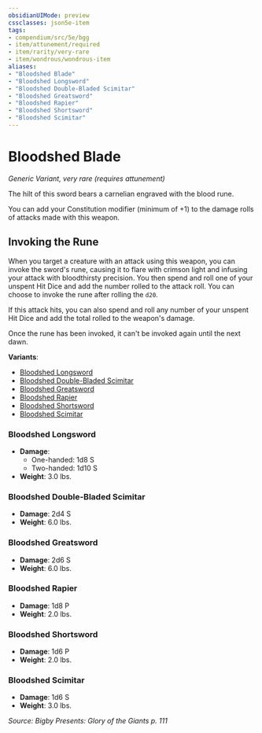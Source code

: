 ```yaml
---
obsidianUIMode: preview
cssclasses: json5e-item
tags:
- compendium/src/5e/bgg
- item/attunement/required
- item/rarity/very-rare
- item/wondrous/wondrous-item
aliases: 
- "Bloodshed Blade"
- "Bloodshed Longsword"
- "Bloodshed Double-Bladed Scimitar"
- "Bloodshed Greatsword"
- "Bloodshed Rapier"
- "Bloodshed Shortsword"
- "Bloodshed Scimitar"
---
```

# Bloodshed Blade
*Generic Variant, very rare (requires attunement)*  


The hilt of this sword bears a carnelian engraved with the blood rune.

You can add your Constitution modifier (minimum of +1) to the damage rolls of attacks made with this weapon.

## Invoking the Rune

When you target a creature with an attack using this weapon, you can invoke the sword's rune, causing it to flare with crimson light and infusing your attack with bloodthirsty precision. You then spend and roll one of your unspent Hit Dice and add the number rolled to the attack roll. You can choose to invoke the rune after rolling the `d20`.

If this attack hits, you can also spend and roll any number of your unspent Hit Dice and add the total rolled to the weapon's damage.

Once the rune has been invoked, it can't be invoked again until the next dawn.

**Variants**:
- [Bloodshed Longsword](#Bloodshed%20Longsword)
- [Bloodshed Double-Bladed Scimitar](#Bloodshed%20Double-Bladed%20Scimitar)
- [Bloodshed Greatsword](#Bloodshed%20Greatsword)
- [Bloodshed Rapier](#Bloodshed%20Rapier)
- [Bloodshed Shortsword](#Bloodshed%20Shortsword)
- [Bloodshed Scimitar](#Bloodshed%20Scimitar)

### Bloodshed Longsword

- **Damage**:
  - One-handed: 1d8 S
  - Two-handed: 1d10 S
- **Weight**: 3.0 lbs.

### Bloodshed Double-Bladed Scimitar

- **Damage**: 2d4 S
- **Weight**: 6.0 lbs.

### Bloodshed Greatsword

- **Damage**: 2d6 S
- **Weight**: 6.0 lbs.

### Bloodshed Rapier

- **Damage**: 1d8 P
- **Weight**: 2.0 lbs.

### Bloodshed Shortsword

- **Damage**: 1d6 P
- **Weight**: 2.0 lbs.

### Bloodshed Scimitar

- **Damage**: 1d6 S
- **Weight**: 3.0 lbs.


*Source: Bigby Presents: Glory of the Giants p. 111*